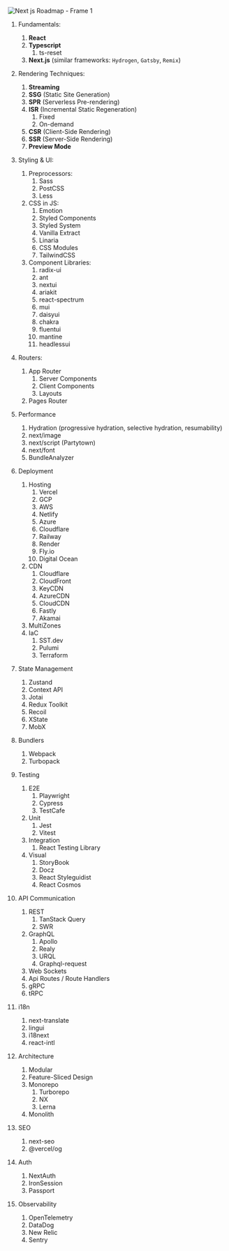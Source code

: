 
![Next js Roadmap - Frame 1](https://github.com/Blazity/nextjs-roadmap/assets/28964599/093f913d-9254-472b-86c3-8d75782a9b62)

1. Fundamentals:
    1. **React**
    2. **Typescript**
       1. ts-reset
    4. **Next.js** (similar frameworks: `Hydrogen`, `Gatsby`, `Remix`)

2. Rendering Techniques:
    1. **Streaming**
    2. **SSG** (Static Site Generation)
    3. **SPR** (Serverless Pre-rendering)
    4. **ISR** (Incremental Static Regeneration)
        1. Fixed
        2. On-demand 
    6. **CSR** (Client-Side Rendering)
    7. **SSR** (Server-Side Rendering)
    8. **Preview Mode**
  
3. Styling & UI:
    1. Preprocessors:
        1. Sass
        2. PostCSS
        3. Less
    3. CSS in JS:
        1. Emotion
        2. Styled Components
        3. Styled System
        4. Vanilla Extract
        5. Linaria
        6. CSS Modules
        7. TailwindCSS
    5. Component Libraries:
        1. radix-ui
        2. ant
        3. nextui
        4. ariakit
        5. react-spectrum
        6. mui
        7. daisyui
        8. chakra
        9. fluentui
        10. mantine
        11. headlessui

4. Routers:
    1. App Router
        1. Server Components
        2. Client Components
        3. Layouts
    3. Pages Router
5. Performance
    1. Hydration (progressive hydration, selective hydration, resumability)
    2. next/image
    3. next/script (Partytown)
    4. next/font
    5. BundleAnalyzer
6. Deployment
    1. Hosting
        1. Vercel
        2. GCP
        3. AWS
        4. Netlify
        5. Azure
        6. Cloudflare
        7. Railway
        8. Render
        9. Fly.io
        10. Digital Ocean 
    2. CDN
        1. Cloudflare
        2. CloudFront
        3. KeyCDN
        4. AzureCDN
        5. CloudCDN
        6. Fastly
        7. Akamai    
    3. MultiZones
    4. IaC
        1. SST.dev
        2. Pulumi
        3. Terraform
7. State Management
    1. Zustand
    2. Context API
    3. Jotai
    4. Redux Toolkit
    5. Recoil
    6. XState
    7. MobX
8. Bundlers
    1. Webpack
    2. Turbopack
9. Testing
    1. E2E
        1. Playwright
        2. Cypress
        3. TestCafe
    2. Unit
        1. Jest
        2. Vitest 
    3. Integration
        1. React Testing Library 
    4. Visual
        1. StoryBook
        2. Docz
        3. React Styleguidist
        4. React Cosmos
10. API Communication
    1. REST
        1. TanStack Query
        2. SWR  
    2. GraphQL
        1. Apollo
        2. Realy
        3. URQL
        4. Graphql-request
    3. Web Sockets
    4. Api Routes / Route Handlers
    5. gRPC
    6. tRPC
11. i18n
    1. next-translate
    2. lingui
    3. i18next
    4. react-intl
12. Architecture
    1. Modular
    2. Feature-Sliced Design
    3. Monorepo
        1. Turborepo
        2. NX
        3. Lerna
    4. Monolith
13. SEO
    1. next-seo
    2. @vercel/og
14. Auth
    1. NextAuth
    2. IronSession
    3. Passport
15. Observability
    1. OpenTelemetry
    2. DataDog
    3. New Relic
    4. Sentry  

